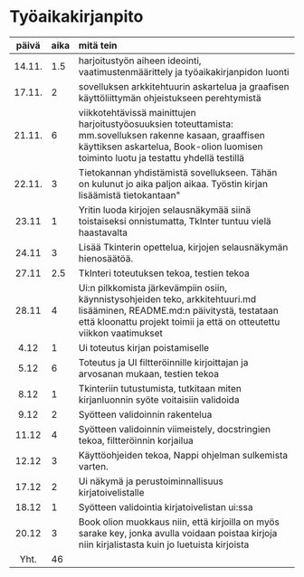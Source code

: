 # Työaikakirjanpito

| päivä | aika | mitä tein  |
| :----:|:-----| :-----|
| 14.11.| 1.5  | harjoitustyön aiheen ideointi, vaatimustenmäärittely ja työaikakirjanpidon luonti|
| 17.11.| 2  | sovelluksen arkkitehtuurin askartelua ja graafisen käyttöliittymän ohjeistukseen perehtymistä|
| 21.11.| 6  | viikkotehtävissä mainittujen harjoitustyöosuuksien toteuttamista: mm.sovelluksen rakenne kasaan, graaffisen käyttiksen askartelua, Book-olion luomisen toiminto luotu ja testattu yhdellä testillä|
| 22.11.| 3  | Tietokannan yhdistämistä sovellukseen. Tähän on kulunut jo aika paljon aikaa. Työstin kirjan lisäämistä tietokantaan"|
| 23.11 | 1  | Yritin luoda kirjojen selausnäkymää siinä toistaiseksi onnistumatta, TkInter tuntuu vielä haastavalta|
| 24.11 | 3  | Lisää Tkinterin opettelua, kirjojen selausnäkymän hienosäätöä.
| 27.11 | 2.5  | TkInteri toteutuksen tekoa, testien tekoa 
| 28.11 | 4  | Ui:n pilkkomista järkevämpiin osiin, käynnistysohjeiden teko, arkkitehtuuri.md lisääminen, README.md:n päivitystä, testataan että kloonattu projekt toimii ja että on otteutettu viikkon vaatimukset
| 4.12  | 1  | Ui toteutus kirjan poistamiselle
| 5.12  | 6  | Toteutus ja UI filtteröinnille kirjoittajan ja arvosanan mukaan, testien tekoa
| 8.12  | 1  | Tkinteriin tutustumista, tutkitaan miten kirjanluonnin syöte voitaisiin validoida
| 9.12  | 2  | Syötteen validoinnin rakentelua
| 11.12 | 4  | Syötteen validoinnin viimeistely, docstringien tekoa, filtteröinnin korjailua
| 12.12 | 3  | Käyttöohjeiden tekoa, Nappi ohjelman sulkemista varten.
| 17.12 | 2  | Ui näkymä ja perustoiminnallisuus kirjatoivelistalle
| 18.12 | 1  | Syötteen validointia kirjatoivelistan ui:ssa
| 20.12 | 3  | Book olion muokkaus niin, että kirjoilla on myös sarake key, jonka avulla voidaan poistaa kirjoja niin kirjalistasta kuin jo luetuista kirjoista
| Yht.  |  46  |

